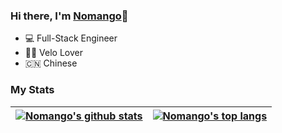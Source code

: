 ### Hi there, I'm [Nomango](https://nomango.dev)👋

- 💻 Full-Stack Engineer
- 🚴🏻 Velo Lover
- 🇨🇳 Chinese

<!--
### My Skills

[![My Skills](https://skillicons.dev/icons?i=go,cpp,cs,py,php,mysql,mongodb,redis,cmake,docker,html,css,js,nodejs,vite,react,vue,electron&perline=10)](https://skillicons.dev)
-->

### My Stats

| <a href="https://github.com/anuraghazra/github-readme-stats"><img align="center" src="https://github-readme-stats.vercel.app/api?username=Nomango&show_icons=true&include_all_commits=true&theme=default&hide_border=true" alt="Nomango's github stats" /></a> | <a href="https://github.com/anuraghazra/github-readme-stats"><img align="center" src="https://github-readme-stats.vercel.app/api/top-langs/?username=Nomango&layout=compact&hide_border=true&hide=javascript,html" alt="Nomango's top langs" /></a> |
| ------------- | ------------- |
